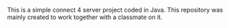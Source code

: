This is a simple connect 4 server project coded in Java. This repository was mainly created to work together with a classmate on it.
